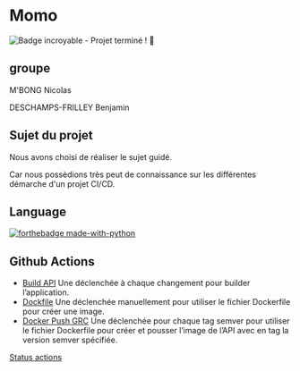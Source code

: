 # Momo
![Badge incroyable - Projet terminé ! 🚀](https://img.shields.io/badge/Badge_incroyable-Projet_terminé_!_🚀-orange?style=for-the-badge)

## groupe 
M'BONG Nicolas

DESCHAMPS-FRILLEY Benjamin

## Sujet du projet
Nous avons choisi de réaliser le sujet guidé. 

Car nous possèdions très peut de connaissance sur les différentes démarche d'un projet CI/CD.

## Language
[![forthebadge made-with-python](http://ForTheBadge.com/images/badges/made-with-python.svg)](https://www.python.org/)

## Github Actions
- [Build API](https://github.com/NicolasMbong/4A_ILC_Momo/blob/main/.github/workflows/BuildAPI.yml)
  Une déclenchée à chaque changement pour builder l’application.
- [Dockfile](https://github.com/NicolasMbong/4A_ILC_Momo/blob/main/.github/workflows/DockerFile.yml) 
  Une déclenchée manuellement pour utiliser le fichier Dockerfile pour créer une image.
- [Docker Push GRC](https://github.com/NicolasMbong/4A_ILC_Momo/blob/main/.github/workflows/D%C3%A9ploiement_continue.yml)
  Une déclenchée pour chaque tag semver pour utiliser le fichier Dockerfile pour créer et
pousser l’image de l’API avec en tag la version semver spécifiée.

[Status actions](https://github.com/Naereen/badges)
